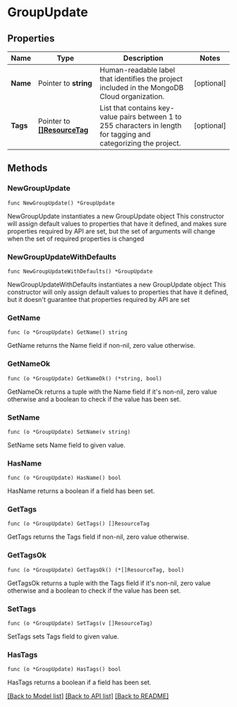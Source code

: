 # GroupUpdate

## Properties

Name | Type | Description | Notes
------------ | ------------- | ------------- | -------------
**Name** | Pointer to **string** | Human-readable label that identifies the project included in the MongoDB Cloud organization. | [optional] 
**Tags** | Pointer to [**[]ResourceTag**](ResourceTag.md) | List that contains key-value pairs between 1 to 255 characters in length for tagging and categorizing the project. | [optional] 

## Methods

### NewGroupUpdate

`func NewGroupUpdate() *GroupUpdate`

NewGroupUpdate instantiates a new GroupUpdate object
This constructor will assign default values to properties that have it defined,
and makes sure properties required by API are set, but the set of arguments
will change when the set of required properties is changed

### NewGroupUpdateWithDefaults

`func NewGroupUpdateWithDefaults() *GroupUpdate`

NewGroupUpdateWithDefaults instantiates a new GroupUpdate object
This constructor will only assign default values to properties that have it defined,
but it doesn't guarantee that properties required by API are set

### GetName

`func (o *GroupUpdate) GetName() string`

GetName returns the Name field if non-nil, zero value otherwise.

### GetNameOk

`func (o *GroupUpdate) GetNameOk() (*string, bool)`

GetNameOk returns a tuple with the Name field if it's non-nil, zero value otherwise
and a boolean to check if the value has been set.

### SetName

`func (o *GroupUpdate) SetName(v string)`

SetName sets Name field to given value.

### HasName

`func (o *GroupUpdate) HasName() bool`

HasName returns a boolean if a field has been set.
### GetTags

`func (o *GroupUpdate) GetTags() []ResourceTag`

GetTags returns the Tags field if non-nil, zero value otherwise.

### GetTagsOk

`func (o *GroupUpdate) GetTagsOk() (*[]ResourceTag, bool)`

GetTagsOk returns a tuple with the Tags field if it's non-nil, zero value otherwise
and a boolean to check if the value has been set.

### SetTags

`func (o *GroupUpdate) SetTags(v []ResourceTag)`

SetTags sets Tags field to given value.

### HasTags

`func (o *GroupUpdate) HasTags() bool`

HasTags returns a boolean if a field has been set.

[[Back to Model list]](../README.md#documentation-for-models) [[Back to API list]](../README.md#documentation-for-api-endpoints) [[Back to README]](../README.md)


